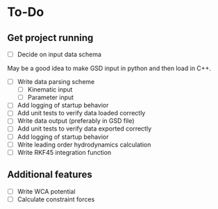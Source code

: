 # To-Do

## Get project running

- [ ] Decide on input data schema

May be a good idea to make GSD input in python and then load in C++.  

- [ ] Write data parsing scheme
  - [ ] Kinematic input
  - [ ] Parameter input
- [ ] Add logging of startup behavior
- [ ] Add unit tests to verify data loaded correctly
- [ ] Write data output (preferably in GSD file)
- [ ] Add unit tests to verify data exported correctly
- [ ] Add logging of startup behavior
- [ ] Write leading order hydrodynamics calculation
- [ ] Write RKF45 integration function

## Additional features

- [ ] Write WCA potential
- [ ] Calculate constraint forces
